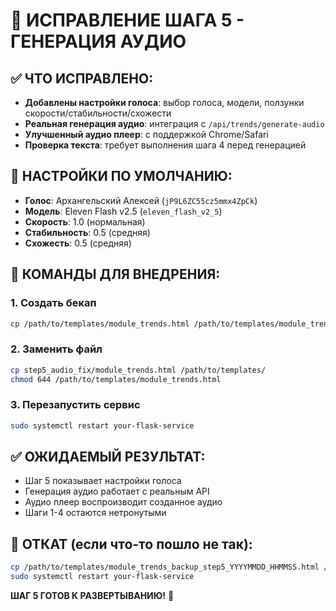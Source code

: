 # 🎵 ИСПРАВЛЕНИЕ ШАГА 5 - ГЕНЕРАЦИЯ АУДИО

## ✅ ЧТО ИСПРАВЛЕНО:
- **Добавлены настройки голоса**: выбор голоса, модели, ползунки скорости/стабильности/схожести
- **Реальная генерация аудио**: интеграция с `/api/trends/generate-audio`
- **Улучшенный аудио плеер**: с поддержкой Chrome/Safari
- **Проверка текста**: требует выполнения шага 4 перед генерацией

## 🎤 НАСТРОЙКИ ПО УМОЛЧАНИЮ:
- **Голос**: Архангельский Алексей (`jP9L6ZC55cz5mmx4ZpCk`)
- **Модель**: Eleven Flash v2.5 (`eleven_flash_v2_5`)
- **Скорость**: 1.0 (нормальная)
- **Стабильность**: 0.5 (средняя)
- **Схожесть**: 0.5 (средняя)

## 🔧 КОМАНДЫ ДЛЯ ВНЕДРЕНИЯ:

### 1. Создать бекап
```bash
cp /path/to/templates/module_trends.html /path/to/templates/module_trends_backup_step5_$(date +%Y%m%d_%H%M%S).html
```

### 2. Заменить файл
```bash
cp step5_audio_fix/module_trends.html /path/to/templates/
chmod 644 /path/to/templates/module_trends.html
```

### 3. Перезапустить сервис
```bash
sudo systemctl restart your-flask-service
```

## ✅ ОЖИДАЕМЫЙ РЕЗУЛЬТАТ:
- Шаг 5 показывает настройки голоса
- Генерация аудио работает с реальным API
- Аудио плеер воспроизводит созданное аудио
- Шаги 1-4 остаются нетронутыми

## 🔄 ОТКАТ (если что-то пошло не так):
```bash
cp /path/to/templates/module_trends_backup_step5_YYYYMMDD_HHMMSS.html /path/to/templates/module_trends.html
sudo systemctl restart your-flask-service
```

**ШАГ 5 ГОТОВ К РАЗВЕРТЫВАНИЮ!** 🎵
